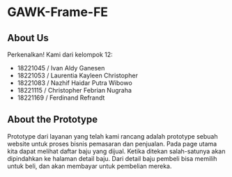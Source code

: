 # GAWK-Frame-FE

## About Us

Perkenalkan! Kami dari kelompok 12:
* 18221045 / Ivan Aldy Ganesen
* 18221053 / Laurentia Kayleen Christopher
* 18221083 / Nazhif Haidar Putra Wibowo
* 18221115 / Christopher Febrian Nugraha
* 18221169 / Ferdinand Refrandt

## About the Prototype

Prototype dari layanan yang telah kami rancang adalah prototype sebuah website untuk proses bisnis pemasaran dan penjualan. Pada page utama kita dapat melihat daftar baju yang dijual. Ketika ditekan salah-satunya akan dipindahkan ke halaman detail baju. Dari detail baju pembeli bisa memilih untuk beli, dan akan membayar untuk pembelian mereka.